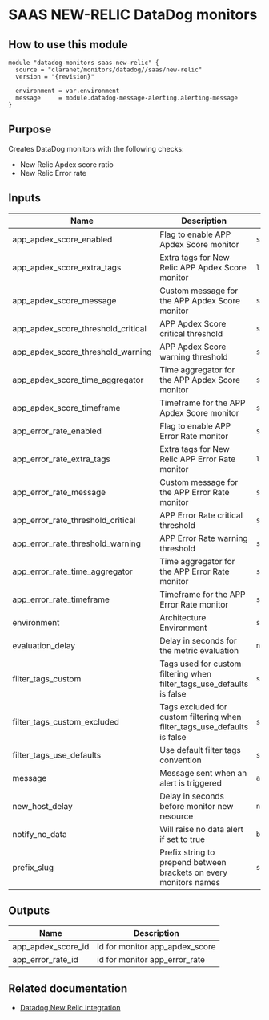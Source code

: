 # SAAS NEW-RELIC DataDog monitors

## How to use this module

```
module "datadog-monitors-saas-new-relic" {
  source = "claranet/monitors/datadog//saas/new-relic"
  version = "{revision}"

  environment = var.environment
  message     = module.datadog-message-alerting.alerting-message
}

```

## Purpose

Creates DataDog monitors with the following checks:

- New Relic Apdex score ratio
- New Relic Error rate

## Inputs

| Name | Description | Type | Default | Required |
|------|-------------|------|---------|:-----:|
| app\_apdex\_score\_enabled | Flag to enable APP Apdex Score monitor | `string` | `"true"` | no |
| app\_apdex\_score\_extra\_tags | Extra tags for New Relic APP Apdex Score monitor | `list(string)` | `[]` | no |
| app\_apdex\_score\_message | Custom message for the APP Apdex Score monitor | `string` | `""` | no |
| app\_apdex\_score\_threshold\_critical | APP Apdex Score critical threshold | `string` | `0.25` | no |
| app\_apdex\_score\_threshold\_warning | APP Apdex Score warning threshold | `string` | `0.5` | no |
| app\_apdex\_score\_time\_aggregator | Time aggregator for the APP Apdex Score monitor | `string` | `"avg"` | no |
| app\_apdex\_score\_timeframe | Timeframe for the APP Apdex Score monitor | `string` | `"last_15m"` | no |
| app\_error\_rate\_enabled | Flag to enable APP Error Rate monitor | `string` | `"true"` | no |
| app\_error\_rate\_extra\_tags | Extra tags for New Relic APP Error Rate monitor | `list(string)` | `[]` | no |
| app\_error\_rate\_message | Custom message for the APP Error Rate monitor | `string` | `""` | no |
| app\_error\_rate\_threshold\_critical | APP Error Rate  critical threshold | `string` | `5` | no |
| app\_error\_rate\_threshold\_warning | APP Error Rate warning threshold | `string` | `1` | no |
| app\_error\_rate\_time\_aggregator | Time aggregator for the APP Error Rate monitor | `string` | `"min"` | no |
| app\_error\_rate\_timeframe | Timeframe for the APP Error Rate monitor | `string` | `"last_5m"` | no |
| environment | Architecture Environment | `string` | n/a | yes |
| evaluation\_delay | Delay in seconds for the metric evaluation | `number` | `900` | no |
| filter\_tags\_custom | Tags used for custom filtering when filter\_tags\_use\_defaults is false | `string` | `"*"` | no |
| filter\_tags\_custom\_excluded | Tags excluded for custom filtering when filter\_tags\_use\_defaults is false | `string` | `""` | no |
| filter\_tags\_use\_defaults | Use default filter tags convention | `string` | `"true"` | no |
| message | Message sent when an alert is triggered | `any` | n/a | yes |
| new\_host\_delay | Delay in seconds before monitor new resource | `number` | `300` | no |
| notify\_no\_data | Will raise no data alert if set to true | `bool` | `true` | no |
| prefix\_slug | Prefix string to prepend between brackets on every monitors names | `string` | `""` | no |

## Outputs

| Name | Description |
|------|-------------|
| app\_apdex\_score\_id | id for monitor app\_apdex\_score |
| app\_error\_rate\_id | id for monitor app\_error\_rate |

## Related documentation

* [Datadog New Relic integration](https://docs.datadoghq.com/integrations/new_relic/)


